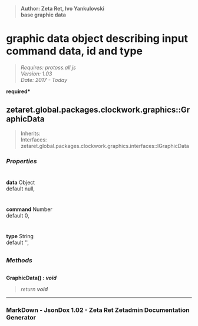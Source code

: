 > __Author: Zeta Ret, Ivo Yankulovski__  
> __base graphic data__  
# graphic data object describing input command data, id and type  
> *Requires: protoss.all.js*  
> *Version: 1.03*  
> *Date: 2017 - Today*  

__required*__

## zetaret.global.packages.clockwork.graphics::GraphicData  
> Inherits:   
> Interfaces: zetaret.global.packages.clockwork.graphics.interfaces::IGraphicData  

### *Properties*  

#  
__data__ Object  
default null,   

#  
__command__ Number  
default 0,   

#  
__type__ String  
default '',   


##  
### *Methods*  

##  
__GraphicData() : *void*__  
  
> *return __void__*  

---  
### MarkDown - JsonDox 1.02 - Zeta Ret Zetadmin Documentation Generator
